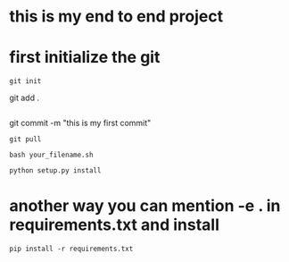 # this is my end to end project 

# first initialize the git 
```
git init 
```

git add . 
```
```
git commit -m "this is my first commit"

```
git pull 
```



```
bash your_filename.sh
```

```
python setup.py install 
```

# another way you can mention -e . in requirements.txt and install 
```
pip install -r requirements.txt
```
